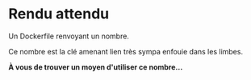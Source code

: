 # Rendu attendu

Un Dockerfile renvoyant un nombre. 

Ce nombre est la clé amenant lien très sympa enfouie dans les limbes.

**À vous de trouver un moyen d'utiliser ce nombre...**


